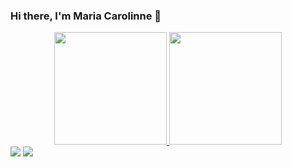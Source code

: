 ### Hi there, I'm Maria Carolinne 👋

<div align="center">
  <a href="https://github.com/Caroll8silva">
  <img height="180em" src="https://github-readme-stats.vercel.app/api?username=Caroll8silva&show_icons=true&theme=dracula&include_all_commits=true&count_private=true"/>
  <img height="180em" src="https://github-readme-stats.vercel.app/api/top-langs/?username=Caroll8silva&layout=compact&langs_count=7&theme=dracula"/>
</div>
 
<div>
  <a href = "mailto:contatorafaballerini@gmail.com"><img src="https://img.shields.io/badge/-Gmail-%23333?style=for-the-badge&logo=gmail&logoColor=white" target="_blank"></a>
  <a href="https://www.linkedin.com/in/rafaella-ballerini-45875016a" target="_blank"><img src="https://img.shields.io/badge/-LinkedIn-%230077B5?style=for-the-badge&logo=linkedin&logoColor=white" target="_blank"></a> 

